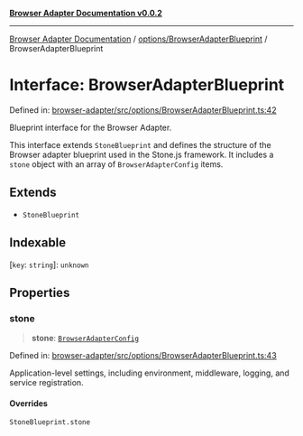 [**Browser Adapter Documentation v0.0.2**](../../../README.md)

***

[Browser Adapter Documentation](../../../modules.md) / [options/BrowserAdapterBlueprint](../README.md) / BrowserAdapterBlueprint

# Interface: BrowserAdapterBlueprint

Defined in: [browser-adapter/src/options/BrowserAdapterBlueprint.ts:42](https://github.com/stonemjs/browser-adapter/blob/4c992e1c0dfba4d1029b4789eb682027ed7245ee/src/options/BrowserAdapterBlueprint.ts#L42)

Blueprint interface for the Browser Adapter.

This interface extends `StoneBlueprint` and defines the structure of the
Browser adapter blueprint used in the Stone.js framework. It includes
a `stone` object with an array of `BrowserAdapterConfig` items.

## Extends

- `StoneBlueprint`

## Indexable

\[`key`: `string`\]: `unknown`

## Properties

### stone

> **stone**: [`BrowserAdapterConfig`](BrowserAdapterConfig.md)

Defined in: [browser-adapter/src/options/BrowserAdapterBlueprint.ts:43](https://github.com/stonemjs/browser-adapter/blob/4c992e1c0dfba4d1029b4789eb682027ed7245ee/src/options/BrowserAdapterBlueprint.ts#L43)

Application-level settings, including environment, middleware, logging, and service registration.

#### Overrides

`StoneBlueprint.stone`

